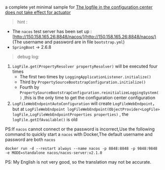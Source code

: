 a complete yet minimal sample for [The logfile in the configuration center does not take effect for actuator](https://github.com/spring-projects/spring-boot/issues/31144)

> hint :

- The `nacos` test server has been set up : [http://150.158.165.26:8848/nacos/](http://150.158.165.26:8848/nacos/)  (The username and password are in file `bootstrap.yml`)
- `SpringBoot` -> 2.6.8



> debug log:

1. `LogFile.get(PropertyResolver propertyResolver)` will be executed four times
   - The first two times by  `LoggingApplicationListener.initialize()`
   - Third by `PropertySourceBootstrapConfiguration.initialize()`
   - Fourth by `PropertySourceBootstrapConfiguration.reinitializeLoggingSystem()` ,this is the only time to get the configuration center configuration
2. `LogFileWebEndpointAutoConfiguration` will create `LogFileWebEndpoint`，but at `LogFileWebEndpoint logFileWebEndpoint(ObjectProvider<LogFile> logFile,LogFileWebEndpointProperties properties)` , the `logFile.getIfAvailable()` is old



PS:If `nacos` cannot connect or the password is incorrect,Use the following command to quickly start a `nacos` with Docker,The default username and password are both `nacos`



```
docker run -d --restart always --name nacos -p 8848:8848 -p 9848:9848 -e MODE=standalone nacos/nacos-server:v2.1.0
```





PS: My English is not very good, so the translation may not be accurate.
